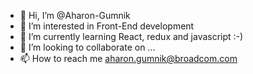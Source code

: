 - 👋 Hi, I’m @Aharon-Gumnik
- 👀 I’m interested in Front-End development
- 🌱 I’m currently learning React, redux and javascript :-)
- 💞️ I’m looking to collaborate on ...
- 📫 How to reach me aharon.gumnik@broadcom.com

<!---
Aharon-Gumnik/Aharon-Gumnik is a ✨ special ✨ repository because its `README.md` (this file) appears on your GitHub profile.
You can click the Preview link to take a look at your changes.
--->
